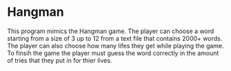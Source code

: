 # Hangman

This program mimics the Hangman game. The player can choose a word starting from a size of 3 up to 12 from
a text file that contains 2000+ words. The player can also choose how many lifes they get while playing the
game. To finsih the game the player must guess the word correctly in the amount of tries that they put in
for thier lives. 
